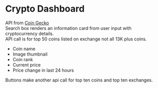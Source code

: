 # Crypto Dashboard   



API from [Coin Gecko](https://www.coingecko.com/en/api)   
Search box renders an information card from user input with cryptocurrency details.   
API call is for top 50 coins listed on exchange not all 13K plus coins.   

- Coin name
- Image thumbnail
- Coin rank
- Current price
- Price change in last 24 hours   

Buttons make another api call for top ten coins and top ten exchanges.